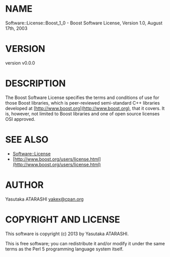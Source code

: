 # NAME

Software::License::Boost\_1\_0 - Boost Software License, Version 1.0, August 17th, 2003

# VERSION

version v0.0.0

# DESCRIPTION

The Boost Software License specifies the terms and conditions of
use for those Boost libraries, which is peer-reviewed semi-standard C++ libraries
developed at [http://www.boost.org](http://www.boost.org), that it covers.
It is, however, not limited to Boost libraries and one of open source licenses OSI approved.

# SEE ALSO

- [Software::License](http://search.cpan.org/perldoc?Software::License)
- [http://www.boost.org/users/license.html](http://www.boost.org/users/license.html)

# AUTHOR

Yasutaka ATARASHI <yakex@cpan.org>

# COPYRIGHT AND LICENSE

This software is copyright (c) 2013 by Yasutaka ATARASHI.

This is free software; you can redistribute it and/or modify it under
the same terms as the Perl 5 programming language system itself.
